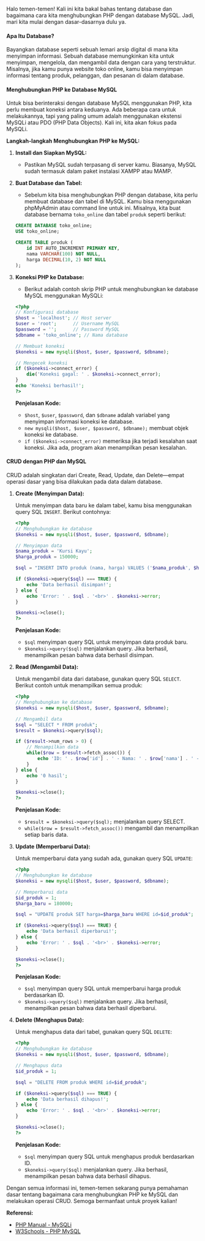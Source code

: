 Halo temen-temen! Kali ini kita bakal bahas tentang database dan bagaimana cara kita menghubungkan PHP dengan database MySQL. Jadi, mari kita mulai dengan dasar-dasarnya dulu ya.

#### Apa Itu Database?

Bayangkan database seperti sebuah lemari arsip digital di mana kita menyimpan informasi. Sebuah database memungkinkan kita untuk menyimpan, mengelola, dan mengambil data dengan cara yang terstruktur. Misalnya, jika kamu punya website toko online, kamu bisa menyimpan informasi tentang produk, pelanggan, dan pesanan di dalam database.

#### Menghubungkan PHP ke Database MySQL

Untuk bisa berinteraksi dengan database MySQL menggunakan PHP, kita perlu membuat koneksi antara keduanya. Ada beberapa cara untuk melakukannya, tapi yang paling umum adalah menggunakan ekstensi MySQLi atau PDO (PHP Data Objects). Kali ini, kita akan fokus pada MySQLi.

**Langkah-langkah Menghubungkan PHP ke MySQL:**

1. **Install dan Siapkan MySQL:**
   - Pastikan MySQL sudah terpasang di server kamu. Biasanya, MySQL sudah termasuk dalam paket instalasi XAMPP atau MAMP.

2. **Buat Database dan Tabel:**
   - Sebelum kita bisa menghubungkan PHP dengan database, kita perlu membuat database dan tabel di MySQL. Kamu bisa menggunakan phpMyAdmin atau command line untuk ini. Misalnya, kita buat database bernama `toko_online` dan tabel `produk` seperti berikut:

   ```sql
   CREATE DATABASE toko_online;
   USE toko_online;

   CREATE TABLE produk (
       id INT AUTO_INCREMENT PRIMARY KEY,
       nama VARCHAR(100) NOT NULL,
       harga DECIMAL(10, 2) NOT NULL
   );
   ```

3. **Koneksi PHP ke Database:**
   - Berikut adalah contoh skrip PHP untuk menghubungkan ke database MySQL menggunakan MySQLi:

   ```php
   <?php
   // Konfigurasi database
   $host = 'localhost'; // Host server
   $user = 'root';      // Username MySQL
   $password = '';      // Password MySQL
   $dbname = 'toko_online'; // Nama database

   // Membuat koneksi
   $koneksi = new mysqli($host, $user, $password, $dbname);

   // Mengecek koneksi
   if ($koneksi->connect_error) {
       die('Koneksi gagal: ' . $koneksi->connect_error);
   }
   echo 'Koneksi berhasil!';
   ?>
   ```

   **Penjelasan Kode:**
   - `$host`, `$user`, `$password`, dan `$dbname` adalah variabel yang menyimpan informasi koneksi ke database.
   - `new mysqli($host, $user, $password, $dbname);` membuat objek koneksi ke database.
   - `if ($koneksi->connect_error)` memeriksa jika terjadi kesalahan saat koneksi. Jika ada, program akan menampilkan pesan kesalahan.

#### CRUD dengan PHP dan MySQL

CRUD adalah singkatan dari Create, Read, Update, dan Delete—empat operasi dasar yang bisa dilakukan pada data dalam database.

1. **Create (Menyimpan Data):**

   Untuk menyimpan data baru ke dalam tabel, kamu bisa menggunakan query SQL `INSERT`. Berikut contohnya:

   ```php
   <?php
   // Menghubungkan ke database
   $koneksi = new mysqli($host, $user, $password, $dbname);

   // Menyimpan data
   $nama_produk = 'Kursi Kayu';
   $harga_produk = 150000;

   $sql = "INSERT INTO produk (nama, harga) VALUES ('$nama_produk', $harga_produk)";

   if ($koneksi->query($sql) === TRUE) {
       echo 'Data berhasil disimpan!';
   } else {
       echo 'Error: ' . $sql . '<br>' . $koneksi->error;
   }

   $koneksi->close();
   ?>
   ```

   **Penjelasan Kode:**
   - `$sql` menyimpan query SQL untuk menyimpan data produk baru.
   - `$koneksi->query($sql)` menjalankan query. Jika berhasil, menampilkan pesan bahwa data berhasil disimpan.

2. **Read (Mengambil Data):**

   Untuk mengambil data dari database, gunakan query SQL `SELECT`. Berikut contoh untuk menampilkan semua produk:

   ```php
   <?php
   // Menghubungkan ke database
   $koneksi = new mysqli($host, $user, $password, $dbname);

   // Mengambil data
   $sql = "SELECT * FROM produk";
   $result = $koneksi->query($sql);

   if ($result->num_rows > 0) {
       // Menampilkan data
       while($row = $result->fetch_assoc()) {
           echo 'ID: ' . $row['id'] . ' - Nama: ' . $row['nama'] . ' - Harga: ' . $row['harga'] . '<br>';
       }
   } else {
       echo '0 hasil';
   }

   $koneksi->close();
   ?>
   ```

   **Penjelasan Kode:**
   - `$result = $koneksi->query($sql);` menjalankan query SELECT.
   - `while($row = $result->fetch_assoc())` mengambil dan menampilkan setiap baris data.

3. **Update (Memperbarui Data):**

   Untuk memperbarui data yang sudah ada, gunakan query SQL `UPDATE`:

   ```php
   <?php
   // Menghubungkan ke database
   $koneksi = new mysqli($host, $user, $password, $dbname);

   // Memperbarui data
   $id_produk = 1;
   $harga_baru = 180000;

   $sql = "UPDATE produk SET harga=$harga_baru WHERE id=$id_produk";

   if ($koneksi->query($sql) === TRUE) {
       echo 'Data berhasil diperbarui!';
   } else {
       echo 'Error: ' . $sql . '<br>' . $koneksi->error;
   }

   $koneksi->close();
   ?>
   ```

   **Penjelasan Kode:**
   - `$sql` menyimpan query SQL untuk memperbarui harga produk berdasarkan ID.
   - `$koneksi->query($sql)` menjalankan query. Jika berhasil, menampilkan pesan bahwa data berhasil diperbarui.

4. **Delete (Menghapus Data):**

   Untuk menghapus data dari tabel, gunakan query SQL `DELETE`:

   ```php
   <?php
   // Menghubungkan ke database
   $koneksi = new mysqli($host, $user, $password, $dbname);

   // Menghapus data
   $id_produk = 1;

   $sql = "DELETE FROM produk WHERE id=$id_produk";

   if ($koneksi->query($sql) === TRUE) {
       echo 'Data berhasil dihapus!';
   } else {
       echo 'Error: ' . $sql . '<br>' . $koneksi->error;
   }

   $koneksi->close();
   ?>
   ```

   **Penjelasan Kode:**
   - `$sql` menyimpan query SQL untuk menghapus produk berdasarkan ID.
   - `$koneksi->query($sql)` menjalankan query. Jika berhasil, menampilkan pesan bahwa data berhasil dihapus.

Dengan semua informasi ini, temen-temen sekarang punya pemahaman dasar tentang bagaimana cara menghubungkan PHP ke MySQL dan melakukan operasi CRUD. Semoga bermanfaat untuk proyek kalian!

**Referensi:**
- [PHP Manual - MySQLi](https://www.php.net/manual/en/book.mysqli.php)
- [W3Schools - PHP MySQL](https://www.w3schools.com/php/php_mysql_intro.asp)
